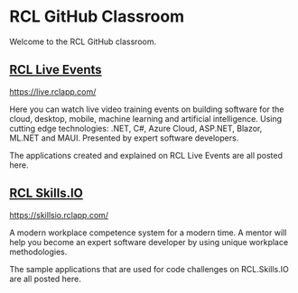 # RCL GitHub Classroom

Welcome to the RCL GitHub classroom.

## [RCL Live Events](https://live.rclapp.com/)

https://live.rclapp.com/

Here you can watch live video training events on building software for the cloud, desktop, mobile, machine learning and artificial intelligence. Using cutting edge technologies: .NET, C#, Azure Cloud, ASP.NET, Blazor, ML.NET and MAUI. Presented by expert software developers.

The applications created and explained on RCL Live Events are all posted here.

## [RCL Skills.IO](https://skillsio.rclapp.com/)

https://skillsio.rclapp.com/

A modern workplace competence system for a modern time. A mentor will help you become an expert software developer by using unique workplace methodologies.

The sample applications that are used for code challenges on RCL.Skills.IO are all posted here.
